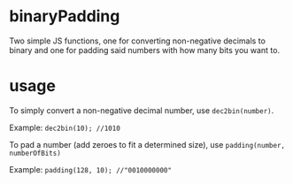 # binaryPadding
Two simple JS functions, one for converting non-negative decimals to binary and one for padding said numbers with how many bits you want to.

# usage
To simply convert a non-negative decimal number, use `dec2bin(number)`.

Example: 
`dec2bin(10); //1010`

To pad a number (add zeroes to fit a determined size), use `padding(number, numberOfBits)`

Example:
`padding(128, 10); //"0010000000"`
